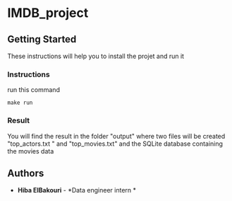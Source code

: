 # IMDB_project

## Getting Started

These instructions will help you to install the projet and run it
### Instructions

run this command
```
make run
```

### Result

You will find the result in the folder "output" where two files will be created "top_actors.txt " and "top_movies.txt" and the SQLite 
database containing the movies data



## Authors

* **Hiba ElBakouri** - *Data engineer intern *
